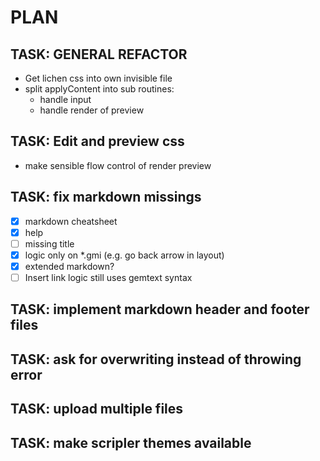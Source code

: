# PLAN

## TASK: GENERAL REFACTOR

- Get lichen css into own invisible file
- split applyContent into sub routines:
  - handle input
  - handle render of preview

## TASK: Edit and preview css

- make sensible flow control of render preview

## TASK: fix markdown missings

- [x] markdown cheatsheet
- [x] help
- [ ] missing title
- [x] logic only on \*.gmi (e.g. go back arrow in layout)
- [x] extended markdown?
- [ ] Insert link logic still uses gemtext syntax 

## TASK: implement markdown header and footer files

## TASK: ask for overwriting instead of throwing error

## TASK: upload multiple files

## TASK: make scripler themes available
